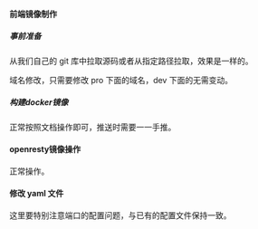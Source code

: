 #### 前端镜像制作

##### 事前准备

从我们自己的 git 库中拉取源码或者从指定路径拉取，效果是一样的。

域名修改，只需要修改 pro 下面的域名，dev 下面的无需变动。

##### 构建docker镜像

正常按照文档操作即可，推送时需要一一手推。

#### openresty镜像操作

正常操作。

#### 修改 yaml 文件

这里要特别注意端口的配置问题，与已有的配置文件保持一致。
